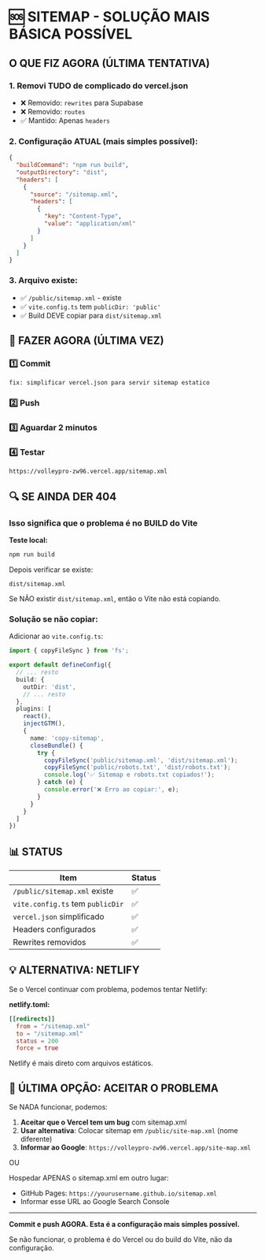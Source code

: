 # 🆘 SITEMAP - SOLUÇÃO MAIS BÁSICA POSSÍVEL

## O QUE FIZ AGORA (ÚLTIMA TENTATIVA)

### 1. Removi TUDO de complicado do vercel.json
- ❌ Removido: `rewrites` para Supabase
- ❌ Removido: `routes` 
- ✅ Mantido: Apenas `headers`

### 2. Configuração ATUAL (mais simples possível):

```json
{
  "buildCommand": "npm run build",
  "outputDirectory": "dist",
  "headers": [
    {
      "source": "/sitemap.xml",
      "headers": [
        {
          "key": "Content-Type",
          "value": "application/xml"
        }
      ]
    }
  ]
}
```

### 3. Arquivo existe:
- ✅ `/public/sitemap.xml` - existe
- ✅ `vite.config.ts` tem `publicDir: 'public'`
- ✅ Build DEVE copiar para `dist/sitemap.xml`

## 🚀 FAZER AGORA (ÚLTIMA VEZ)

### 1️⃣ Commit
```
fix: simplificar vercel.json para servir sitemap estatico
```

### 2️⃣ Push

### 3️⃣ Aguardar 2 minutos

### 4️⃣ Testar
```
https://volleypro-zw96.vercel.app/sitemap.xml
```

## 🔍 SE AINDA DER 404

### Isso significa que o problema é no BUILD do Vite

**Teste local:**
```bash
npm run build
```

Depois verificar se existe:
```
dist/sitemap.xml
```

Se NÃO existir `dist/sitemap.xml`, então o Vite não está copiando.

### Solução se não copiar:

Adicionar ao `vite.config.ts`:

```typescript
import { copyFileSync } from 'fs';

export default defineConfig({
  // ... resto
  build: {
    outDir: 'dist',
    // ... resto
  },
  plugins: [
    react(), 
    injectGTM(),
    {
      name: 'copy-sitemap',
      closeBundle() {
        try {
          copyFileSync('public/sitemap.xml', 'dist/sitemap.xml');
          copyFileSync('public/robots.txt', 'dist/robots.txt');
          console.log('✅ Sitemap e robots.txt copiados!');
        } catch (e) {
          console.error('❌ Erro ao copiar:', e);
        }
      }
    }
  ]
})
```

## 📊 STATUS

| Item | Status |
|------|--------|
| `/public/sitemap.xml` existe | ✅ |
| `vite.config.ts` tem `publicDir` | ✅ |
| `vercel.json` simplificado | ✅ |
| Headers configurados | ✅ |
| Rewrites removidos | ✅ |

## 💡 ALTERNATIVA: NETLIFY

Se o Vercel continuar com problema, podemos tentar Netlify:

**netlify.toml:**
```toml
[[redirects]]
  from = "/sitemap.xml"
  to = "/sitemap.xml"
  status = 200
  force = true
```

Netlify é mais direto com arquivos estáticos.

## 🎯 ÚLTIMA OPÇÃO: ACEITAR O PROBLEMA

Se NADA funcionar, podemos:

1. **Aceitar que o Vercel tem um bug** com sitemap.xml
2. **Usar alternativa**: Colocar sitemap em `/public/site-map.xml` (nome diferente)
3. **Informar ao Google**: `https://volleypro-zw96.vercel.app/site-map.xml`

OU

Hospedar APENAS o sitemap.xml em outro lugar:
- GitHub Pages: `https://yourusername.github.io/sitemap.xml`
- Informar esse URL ao Google Search Console

---

**Commit e push AGORA. Esta é a configuração mais simples possível.**

Se não funcionar, o problema é do Vercel ou do build do Vite, não da configuração.
